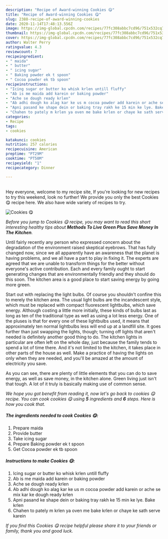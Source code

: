 ```yaml
---
description: "Recipe of Award-winning Cookies 😋"
title: "Recipe of Award-winning Cookies 😋"
slug: 2388-recipe-of-award-winning-cookies
date: 2020-11-14T17:48:13.556Z
image: https://img-global.cpcdn.com/recipes/77fc308abbc7cd96/751x532cq70/cookies-😋-recipe-main-photo.jpg
thumbnail: https://img-global.cpcdn.com/recipes/77fc308abbc7cd96/751x532cq70/cookies-😋-recipe-main-photo.jpg
cover: https://img-global.cpcdn.com/recipes/77fc308abbc7cd96/751x532cq70/cookies-😋-recipe-main-photo.jpg
author: Walter Perry
ratingvalue: 4.3
reviewcount: 7
recipeingredient:
- " maida"
- " butter"
- " icing sugar"
- " Baking powder ek t spoon"
- " Cocoa powder ek tb spoon"
recipeinstructions:
- "Icing sugar or butter ko whisk krlen untill fluffy"
- "Ab is me maida add karein or baking powder"
- "Ache se dough ready krlen"
- "Ab adhi dough ko alag kar ke us m cocoa powder add karein or ache se mix kar ke dough ready krlen"
- "Apni pasand ke shape dein or baking tray rakh ke 15 min ke lye. Bake krlen"
- "Chahen to pately m krlen ya oven me bake krlen or chaye ke sath serve karein"
categories:
- Recipe
tags:
- cookies

katakunci: cookies 
nutrition: 257 calories
recipecuisine: American
preptime: "PT29M"
cooktime: "PT50M"
recipeyield: "1"
recipecategory: Dinner

---
```

<br>
Hey everyone, welcome to my recipe site, If you're looking for new recipes to try this weekend, look no further! We provide you only the best Cookies 😋 recipe here. We also have wide variety of recipes to try.
<br>


![Cookies 😋](https://img-global.cpcdn.com/recipes/77fc308abbc7cd96/751x532cq70/cookies-😋-recipe-main-photo.jpg)

<i>Before you jump to Cookies 😋 recipe, you may want to read this short interesting healthy tips about 
<strong>Methods To Live Green Plus Save Money In The Kitchen</strong>.</i>
</br>

Until fairly recently any person who expressed concern about the degradation of the environment raised skeptical eyebrows. That has fully changed now, since we all apparently have an awareness that the planet is having problems, and we all have a part to play in fixing it. The experts are agreed that we are unable to transform things for the better without everyone's active contribution. Each and every family ought to start generating changes that are environmentally friendly and they should do this soon. The kitchen area is a good place to start saving energy by going more green.

Start out with replacing the light bulbs. Of course you shouldn't confine this to merely the kitchen area. The usual light bulbs are the incandescent style, which must be replaced with compact fluorescent lightbulbs, which save energy. Although costing a little more initially, these kinds of bulbs last as long as ten of the traditional type as well as using a lot less energy. One of the pluses is that for every one of these lightbulbs used, it means that approximately ten normal lightbulbs less will end up at a landfill site. It goes further than just swapping the lights, though; turning off lights that aren't needed is definitely another good thing to do. The kitchen lights in particular are often left on the whole day, just because the family tends to spend a lot of time there. And it's not limited to the kitchen, it takes place in other parts of the house as well. Make a practice of having the lights on only when they are needed, and you'll be amazed at the amount of electricity you save.

As you can see, there are plenty of little elements that you can do to save energy, as well as save money, in the kitchen alone. Green living just isn't that tough. A lot of it truly is basically making use of common sense.


<i>We hope you got benefit from reading it, now let's go back to cookies 😋 recipe. You can cook cookies 😋 using <strong>5</strong> ingredients and <strong>6</strong> steps. Here is how you cook that.
</i>

##### The ingredients needed to cook Cookies 😋:

1. Prepare  maida
1. Provide  butter
1. Take  icing sugar
1. Prepare  Baking powder ek t spoon
1. Get  Cocoa powder ek tb spoon


##### Instructions to make Cookies 😋:

1. Icing sugar or butter ko whisk krlen untill fluffy
1. Ab is me maida add karein or baking powder
1. Ache se dough ready krlen
1. Ab adhi dough ko alag kar ke us m cocoa powder add karein or ache se mix kar ke dough ready krlen
1. Apni pasand ke shape dein or baking tray rakh ke 15 min ke lye. Bake krlen
1. Chahen to pately m krlen ya oven me bake krlen or chaye ke sath serve karein


<i>If you find this Cookies 😋 recipe helpful please share it to your friends or family, thank you and good luck.</i>
